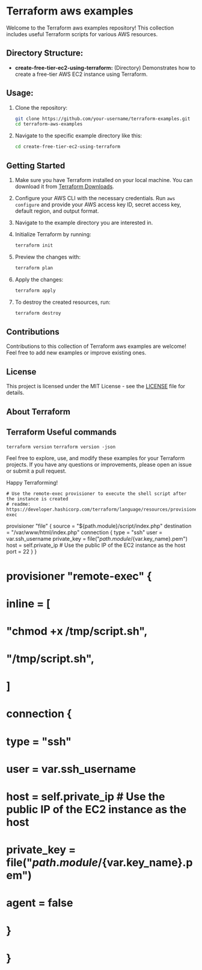 # Terraform aws examples

Welcome to the Terraform aws examples repository! This collection includes useful Terraform scripts for various AWS resources.

## Directory Structure:

- **create-free-tier-ec2-using-terraform:** (Directory) Demonstrates how to create a free-tier AWS EC2 instance using Terraform.

## Usage:

1. Clone the repository:

    ```bash
    git clone https://github.com/your-username/terraform-examples.git
    cd terraform-aws-examples
    ```

2. Navigate to the specific example directory like this:

    ```bash
    cd create-free-tier-ec2-using-terraform
    ```

## Getting Started

1. Make sure you have Terraform installed on your local machine. You can download it from [Terraform Downloads](https://www.terraform.io/downloads.html).

2. Configure your AWS CLI with the necessary credentials. Run `aws configure` and provide your AWS access key ID, secret access key, default region, and output format.

3. Navigate to the example directory you are interested in.

4. Initialize Terraform by running:

   ```bash
   terraform init
   ```

5. Preview the changes with:

   ```bash
   terraform plan
   ```

6. Apply the changes:

   ```bash
   terraform apply
   ```

7. To destroy the created resources, run:

   ```bash
   terraform destroy
   ```

## Contributions

Contributions to this collection of Terraform aws examples are welcome! Feel free to add new examples or improve existing ones.

## License

This project is licensed under the MIT License - see the [LICENSE](LICENSE) file for details.

## About Terraform

## Terraform Useful commands
```terraform version```
```terraform version -json```


Feel free to explore, use, and modify these examples for your Terraform projects. If you have any questions or improvements, please open an issue or submit a pull request.

Happy Terraforming!




    # Use the remote-exec provisioner to execute the shell script after the instance is created
    # readme: https://developer.hashicorp.com/terraform/language/resources/provisioners/remote-exec
  provisioner "file" {
    source      = "${path.module}/script/index.php"
    destination = "/var/www/html/index.php"
    connection {
      type        = "ssh"
      user        = var.ssh_username
      private_key = file("${path.module}/${var.key_name}.pem")
      host        = self.private_ip  # Use the public IP of the EC2 instance as the host
      port = 22
    }
  }
  # provisioner "remote-exec" {
  #   inline = [
  #     "chmod +x /tmp/script.sh",
  #     "/tmp/script.sh",
  #   ]
  #   connection {
  #     type        = "ssh"
  #     user        = var.ssh_username
  #     host        = self.private_ip  # Use the public IP of the EC2 instance as the host
  #     private_key = file("${path.module}/${var.key_name}.pem")
  #     agent = false
  #   }
  # }